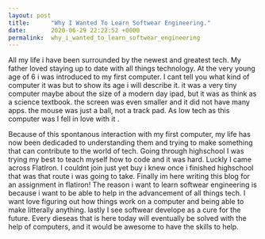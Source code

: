 ```yaml
---
layout: post
title:      "Why I Wanted To Learn Softwear Engineering."
date:       2020-06-29 22:22:52 +0000
permalink:  why_i_wanted_to_learn_softwear_engineering
---
```



All my life i have been surrounded by the newest and greatest tech. My father loved staying up to date with all things technology. At the very young age of 6 i was introduced to my first computer. I cant tell you what kind of computer it was but to show its age i will describe it. it was a very tiny computer maybe about the size of a modern day ipad, but it was as think as a science textbook. the screen was even smaller and it did not have many apps. the mouse was just a ball, not a track pad. As low tech as this computer was I fell in love with it . 

Because of this spontanous interaction with my first computer, my life has now been dedicaded to understanding them and trying to make something that can contribute to the world of tech. Going through highschool I was trying my best to teach myself how to code and it was hard. Luckly I came across FlatIron. I couldnt join just yet buy i knew once i finished highschool that was that route i was going to take. Finally im here writing this blog for an assignment in flatiron! The reason i want to learn softwear engineering is because i want to be able to help in the advancement of all things tech. I want love figuring out how things work on a computer and being able to make litterally anything. lastly I see softwear develope as a cure for the future. Every dieseas that is here today will eventually be solved with the help of computers, and it would be awesome to have the skills to help. 
